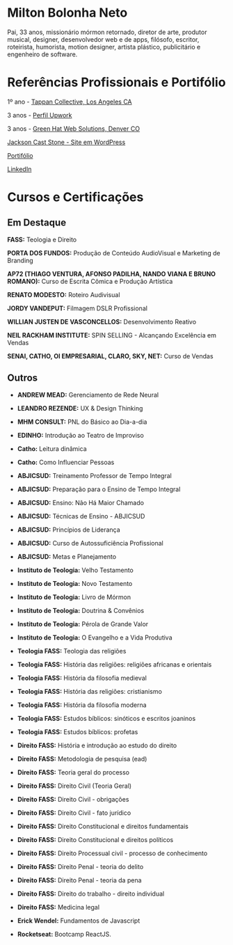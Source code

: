 # Milton Bolonha Neto

Pai, 33 anos, missionário mórmon retornado, diretor de arte, produtor musical, designer, desenvolvedor web e de apps, filósofo, escritor, roteirista, humorista, motion designer, artista plástico, publicitário e engenheiro de software.


# Referências Profissionais e Portifólio

1º ano - [Tappan Collective, Los Angeles CA](https://www.tappancollective.com/)

3 anos - [Perfil Upwork](https://www.upwork.com/o/profiles/users/~01791c48f168400a9f/)

3 anos - [Green Hat Web Solutions, Denver CO](https://www.greenhatwebs.com/)

[Jackson Cast Stone - Site em WordPress](https://www.jacksoncaststone.com/)

[Portifólio](http://miltonbolonha.com.br/portifolio.pdf)

[LinkedIn](https://www.linkedin.com/in/bolonhadev/)


# Cursos e Certificações

## Em Destaque

__FASS:__ Teologia e Direito

__PORTA DOS FUNDOS:__ Produção de Conteúdo AudioVisual e Marketing de Branding

__AP72 (THIAGO VENTURA, AFONSO PADILHA, NANDO VIANA E BRUNO ROMANO):__ Curso de Escrita Cômica e Produção Artística

__RENATO MODESTO:__ Roteiro Audivisual

__JORDY VANDEPUT:__ Filmagem DSLR Profissional

__WILLIAN JUSTEN DE VASCONCELLOS:__ Desenvolvimento Reativo

__NEIL RACKHAM INSTITUTE:__ SPIN SELLING - Alcançando Excelência em Vendas

__SENAI, CATHO, OI EMPRESARIAL, CLARO, SKY, NET:__ Curso de Vendas


## Outros

- __ANDREW MEAD:__ Gerenciamento de Rede Neural
- __LEANDRO REZENDE:__ UX & Design Thinking
- __MHM CONSULT:__ PNL do Básico ao Dia-a-dia
- __EDINHO:__ Introdução ao Teatro de Improviso
- __Catho:__ Leitura dinâmica
- __Catho:__ Como Influenciar Pessoas

- __ABJICSUD:__ Treinamento Professor de Tempo Integral
- __ABJICSUD:__ Preparação para o Ensino de Tempo Integral
- __ABJICSUD:__ Ensino: Não Há Maior Chamado
- __ABJICSUD:__ Técnicas de Ensino - ABJICSUD
- __ABJICSUD:__ Princípios de Liderança
- __ABJICSUD:__ Curso de Autossuficiência Profissional
- __ABJICSUD:__ Metas e Planejamento

- __Instituto de Teologia:__ Velho Testamento
- __Instituto de Teologia:__ Novo Testamento
- __Instituto de Teologia:__ Livro de Mórmon
- __Instituto de Teologia:__ Doutrina & Convênios
- __Instituto de Teologia:__ Pérola de Grande Valor
- __Instituto de Teologia:__ O Evangelho e a Vida Produtiva

- __Teologia FASS:__ Teologia das religiões
- __Teologia FASS:__ História das religiões: religiões africanas e orientais
- __Teologia FASS:__ História da filosofia medieval
- __Teologia FASS:__ História das religiões: cristianismo
- __Teologia FASS:__ História da filosofia moderna
- __Teologia FASS:__ Estudos bíblicos: sinóticos e escritos joaninos
- __Teologia FASS:__ Estudos bíblicos: profetas

- __Direito FASS:__ História e introdução ao estudo do direito
- __Direito FASS:__ Metodologia de pesquisa (ead)
- __Direito FASS:__ Teoria geral do processo
- __Direito FASS:__ Direito Civil (Teoria Geral)
- __Direito FASS:__ Direito Civil - obrigações
- __Direito FASS:__ Direito Civil - fato jurídico
- __Direito FASS:__ Direito Constitucional e direitos fundamentais
- __Direito FASS:__ Direito Constitucional e direitos políticos
- __Direito FASS:__ Direito Processual civil - processo de conhecimento
- __Direito FASS:__ Direito Penal - teoria do delito
- __Direito FASS:__ Direito Penal - teoria da pena
- __Direito FASS:__ Direito do trabalho - direito individual
- __Direito FASS:__ Medicina legal

- __Erick Wendel:__ Fundamentos de Javascript
- __Rocketseat:__ Bootcamp ReactJS.
